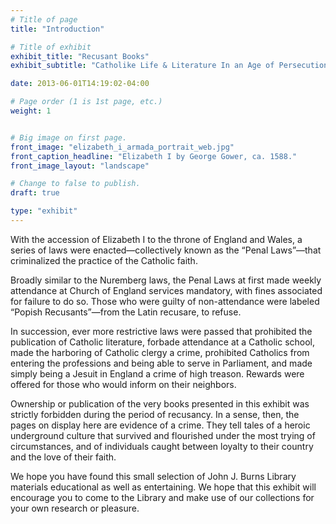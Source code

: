 ```yaml
---
# Title of page
title: "Introduction"

# Title of exhibit
exhibit_title: "Recusant Books"
exhibit_subtitle: "Catholike Life & Literature In an Age of Persecution"

date: 2013-06-01T14:19:02-04:00

# Page order (1 is 1st page, etc.)
weight: 1


# Big image on first page.
front_image: "elizabeth_i_armada_portrait_web.jpg"
front_caption_headline: "Elizabeth I by George Gower, ca. 1588."
front_image_layout: "landscape"

# Change to false to publish.
draft: true

type: "exhibit"
---
```

With the accession of Elizabeth I to the throne of England and Wales, a series of laws were enacted—collectively known as the “Penal Laws”—that criminalized the practice of the Catholic faith.

Broadly similar to the Nuremberg laws, the Penal Laws at first made weekly attendance at Church of England services mandatory, with fines associated for failure to do so. Those who were guilty of non-attendance were labeled “Popish Recusants”—from the Latin recusare, to refuse.

In succession, ever more restrictive laws were passed that prohibited the publication of Catholic literature, forbade attendance at a Catholic school, made the harboring of Catholic clergy a crime, prohibited Catholics from entering the professions and being able to serve in Parliament, and made simply being a Jesuit in England a crime of high treason. Rewards were offered for those who would inform on their neighbors.

Ownership or publication of the very books presented in this exhibit was strictly forbidden during the period of recusancy. In a sense, then, the pages on display here are evidence of a crime. They tell tales of a heroic underground culture that survived and flourished under the most trying of circumstances, and of individuals caught between loyalty to their country and the love of their faith.

We hope you have found this small selection of John J. Burns Library materials educational as well as entertaining. We hope that this exhibit will encourage you to come to the Library and make use of our collections for your own research or pleasure.
